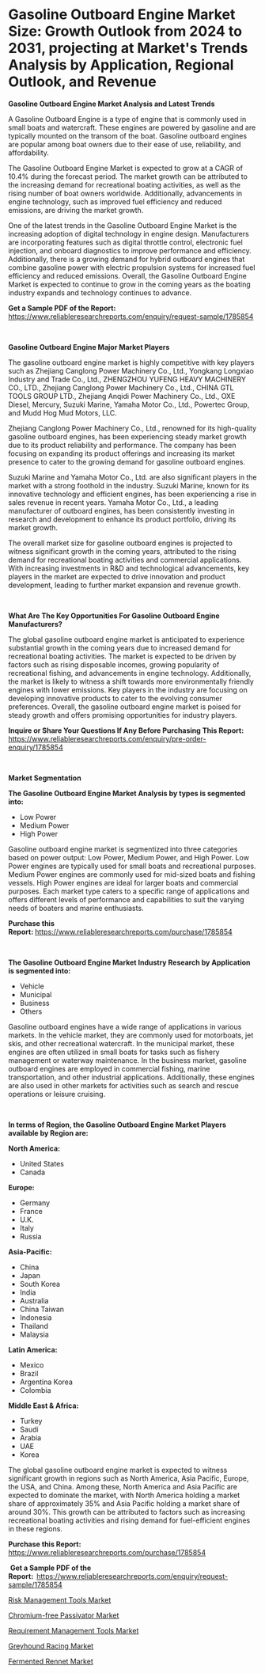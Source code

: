 <p><h1>Gasoline Outboard Engine Market Size: Growth Outlook from 2024 to 2031, projecting at Market's Trends Analysis by Application, Regional Outlook, and Revenue</h1></p><p><strong>Gasoline Outboard Engine Market Analysis and Latest Trends</strong></p>
<p><p>A Gasoline Outboard Engine is a type of engine that is commonly used in small boats and watercraft. These engines are powered by gasoline and are typically mounted on the transom of the boat. Gasoline outboard engines are popular among boat owners due to their ease of use, reliability, and affordability.</p><p>The Gasoline Outboard Engine Market is expected to grow at a CAGR of 10.4% during the forecast period. The market growth can be attributed to the increasing demand for recreational boating activities, as well as the rising number of boat owners worldwide. Additionally, advancements in engine technology, such as improved fuel efficiency and reduced emissions, are driving the market growth.</p><p>One of the latest trends in the Gasoline Outboard Engine Market is the increasing adoption of digital technology in engine design. Manufacturers are incorporating features such as digital throttle control, electronic fuel injection, and onboard diagnostics to improve performance and efficiency. Additionally, there is a growing demand for hybrid outboard engines that combine gasoline power with electric propulsion systems for increased fuel efficiency and reduced emissions. Overall, the Gasoline Outboard Engine Market is expected to continue to grow in the coming years as the boating industry expands and technology continues to advance.</p></p>
<p><strong>Get a Sample PDF of the Report:&nbsp;</strong> <a href="https://www.reliableresearchreports.com/enquiry/request-sample/1785854">https://www.reliableresearchreports.com/enquiry/request-sample/1785854</a></p>
<p>&nbsp;</p>
<p><strong>Gasoline Outboard Engine Major Market Players</strong></p>
<p><p>The gasoline outboard engine market is highly competitive with key players such as Zhejiang Canglong Power Machinery Co., Ltd., Yongkang Longxiao Industry and Trade Co., Ltd., ZHENGZHOU YUFENG HEAVY MACHINERY CO., LTD., Zhejiang Canglong Power Machinery Co., Ltd., CHINA GTL TOOLS GROUP LTD., Zhejiang Anqidi Power Machinery Co., Ltd., OXE Diesel, Mercury, Suzuki Marine, Yamaha Motor Co., Ltd., Powertec Group, and Mudd Hog Mud Motors, LLC.</p><p>Zhejiang Canglong Power Machinery Co., Ltd., renowned for its high-quality gasoline outboard engines, has been experiencing steady market growth due to its product reliability and performance. The company has been focusing on expanding its product offerings and increasing its market presence to cater to the growing demand for gasoline outboard engines.</p><p>Suzuki Marine and Yamaha Motor Co., Ltd. are also significant players in the market with a strong foothold in the industry. Suzuki Marine, known for its innovative technology and efficient engines, has been experiencing a rise in sales revenue in recent years. Yamaha Motor Co., Ltd., a leading manufacturer of outboard engines, has been consistently investing in research and development to enhance its product portfolio, driving its market growth.</p><p>The overall market size for gasoline outboard engines is projected to witness significant growth in the coming years, attributed to the rising demand for recreational boating activities and commercial applications. With increasing investments in R&D and technological advancements, key players in the market are expected to drive innovation and product development, leading to further market expansion and revenue growth.</p></p>
<p>&nbsp;</p>
<p><strong>What Are The Key Opportunities For Gasoline Outboard Engine Manufacturers?</strong></p>
<p><p>The global gasoline outboard engine market is anticipated to experience substantial growth in the coming years due to increased demand for recreational boating activities. The market is expected to be driven by factors such as rising disposable incomes, growing popularity of recreational fishing, and advancements in engine technology. Additionally, the market is likely to witness a shift towards more environmentally friendly engines with lower emissions. Key players in the industry are focusing on developing innovative products to cater to the evolving consumer preferences. Overall, the gasoline outboard engine market is poised for steady growth and offers promising opportunities for industry players.</p></p>
<p><strong>Inquire or Share Your Questions If Any Before Purchasing This Report:</strong> <a href="https://www.reliableresearchreports.com/enquiry/pre-order-enquiry/1785854">https://www.reliableresearchreports.com/enquiry/pre-order-enquiry/1785854</a></p>
<p>&nbsp;</p>
<p><strong>Market Segmentation</strong></p>
<p><strong>The Gasoline Outboard Engine Market Analysis by types is segmented into:</strong></p>
<p><ul><li>Low Power</li><li>Medium Power</li><li>High Power</li></ul></p>
<p><p>Gasoline outboard engine market is segmentized into three categories based on power output: Low Power, Medium Power, and High Power. Low Power engines are typically used for small boats and recreational purposes. Medium Power engines are commonly used for mid-sized boats and fishing vessels. High Power engines are ideal for larger boats and commercial purposes. Each market type caters to a specific range of applications and offers different levels of performance and capabilities to suit the varying needs of boaters and marine enthusiasts.</p></p>
<p><strong>Purchase this Report:&nbsp;</strong><a href="https://www.reliableresearchreports.com/purchase/1785854">https://www.reliableresearchreports.com/purchase/1785854</a></p>
<p>&nbsp;</p>
<p><strong>The Gasoline Outboard Engine Market Industry Research by Application is segmented into:</strong></p>
<p><ul><li>Vehicle</li><li>Municipal</li><li>Business</li><li>Others</li></ul></p>
<p><p>Gasoline outboard engines have a wide range of applications in various markets. In the vehicle market, they are commonly used for motorboats, jet skis, and other recreational watercraft. In the municipal market, these engines are often utilized in small boats for tasks such as fishery management or waterway maintenance. In the business market, gasoline outboard engines are employed in commercial fishing, marine transportation, and other industrial applications. Additionally, these engines are also used in other markets for activities such as search and rescue operations or leisure cruising.</p></p>
<p>&nbsp;</p>
<p><strong>In terms of Region, the Gasoline Outboard Engine Market Players available by Region are:</strong></p>
<p>
    <p> <strong> North America: </strong>
        <ul>
            <li>United States</li>
            <li>Canada</li>
        </ul>
        </p> 
    <p> <strong> Europe: </strong>
        <ul>
            <li>Germany</li>
            <li>France</li>
            <li>U.K.</li>
            <li>Italy</li>
            <li>Russia</li>
        </ul>
        </p> 
    <p> <strong> Asia-Pacific: </strong>
        <ul>
            <li>China</li>
            <li>Japan</li>
            <li>South Korea</li>
            <li>India</li>
            <li>Australia</li>
            <li>China Taiwan</li>
            <li>Indonesia</li>
            <li>Thailand</li>
            <li>Malaysia</li>
        </ul>
        </p> 
    <p> <strong> Latin America: </strong>
        <ul>
            <li>Mexico</li>
            <li>Brazil</li>
            <li>Argentina Korea</li>
            <li>Colombia</li>
        </ul>
        </p> 
    <p> <strong> Middle East & Africa: </strong>
        <ul>
            <li>Turkey</li>
            <li>Saudi</li>
            <li>Arabia</li>
            <li>UAE</li>
            <li>Korea</li>
        </ul>
    </p>
    </p>
<p><p>The global gasoline outboard engine market is expected to witness significant growth in regions such as North America, Asia Pacific, Europe, the USA, and China. Among these, North America and Asia Pacific are expected to dominate the market, with North America holding a market share of approximately 35% and Asia Pacific holding a market share of around 30%. This growth can be attributed to factors such as increasing recreational boating activities and rising demand for fuel-efficient engines in these regions.</p></p>
<p><strong>Purchase this Report: </strong><a href="https://www.reliableresearchreports.com/purchase/1785854">https://www.reliableresearchreports.com/purchase/1785854</a></p>
<p>&nbsp;<strong>Get a Sample PDF of the Report:&nbsp;&nbsp;</strong><a href="https://www.reliableresearchreports.com/enquiry/request-sample/1785854">https://www.reliableresearchreports.com/enquiry/request-sample/1785854</a></p>
<p><strong></strong></p>
<p><p><a href="https://medium.com/@bitmainantminer/risk-management-tools-market-insights-into-market-cagr-market-trends-and-growth-strategies-331ef9e61f0d">Risk Management Tools Market</a></p><p><a href="https://github.com/jerrycopelandthomaswsqd8q/Market-Research-Report-List-1/blob/main/chromium-free-passivator-market.md">Chromium-free Passivator Market</a></p><p><a href="https://medium.com/@bitmainantminer/requirement-management-tools-market-outlook-industry-overview-and-forecast-2024-to-2031-b296fe3a99fe">Requirement Management Tools Market</a></p><p><a href="https://medium.com/@bitmainantminer/greyhound-racing-market-size-cagr-trends-2024-2030-7d2eac91e43e">Greyhound Racing Market</a></p><p><a href="https://github.com/brenzgnarento/Market-Research-Report-List-1/blob/main/fermented-rennet-market.md">Fermented Rennet Market</a></p></p>
